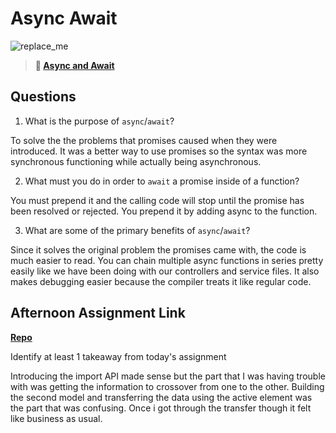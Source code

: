 # Async Await

![replace_me](https://codeworks.blob.core.windows.net/public/assets/img/illustrations/placeholder.svg)

> **📖 [Async and Await](https://codeworksacademy.com/fs-student-guide/resources/wk4/03-Async-Await)**

## Questions

1. What is the purpose of `async`/`await`?

To solve the the problems that promises caused when they were introduced. It was a better way to use promises so the syntax was more synchronous functioning while actually being asynchronous.

2. What must you do in order to `await` a promise inside of a function?

You must prepend it and the calling code will stop until the promise has been resolved or rejected. You prepend it by adding async to the function.

3. What are some of the primary benefits of `async`/`await`?

Since it solves the original problem the promises came with, the code is much easier to read. You can chain multiple async functions in series pretty easily like we have been doing with our controllers and service files. It also makes debugging easier because the compiler treats it like regular code.
## Afternoon Assignment Link

**[Repo](https://github.com/Alexmquan/pokedex_3_15_2023)**

Identify at least 1 takeaway from today's assignment

Introducing the import API made sense but the part that I was having trouble with was getting the information to crossover from one to the other. Building the second model and transferring the data using the active element was the part that was confusing. Once i got through the transfer though it felt like business as usual. 
